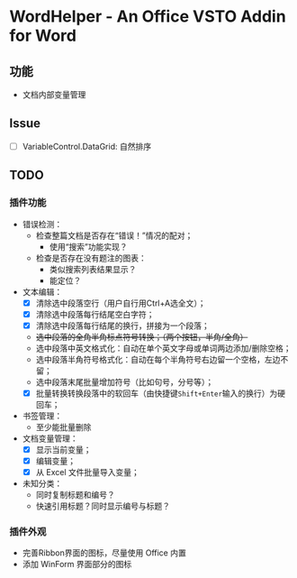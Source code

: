 # WordHelper - An Office VSTO Addin for Word

## 功能

- 文档内部变量管理

## Issue

- [ ] VariableControl.DataGrid: 自然排序

## TODO

### 插件功能

- 错误检测：
  - 检查整篇文档是否存在“错误！”情况的配对；
    - 使用“搜索”功能实现？
  - 检查是否存在没有题注的图表：
    - 类似搜索列表结果显示？
    - 能定位？
- 文本编辑：
  - [x] 清除选中段落空行（用户自行用Ctrl+A选全文）；
  - [x] 清除选中段落每行结尾空白字符；
  - [x] 清除选中段落每行结尾的换行，拼接为一个段落；
  - ~~选中段落的全角半角标点符号转换；（两个按钮，半角/全角）~~
  - 选中段落中英文格式化：自动在单个英文字母或单词两边添加/删除空格；
  - 选中段落半角符号格式化：自动在每个半角符号右边留一个空格，左边不留；
  - 选中段落末尾批量增加符号（比如句号，分号等）；
  - [x] 批量转换转换段落中的软回车（由快捷键`Shift+Enter`输入的换行）为硬回车；
- 书签管理：
  - 至少能批量删除
- 文档变量管理：
    - [x] 显示当前变量；
    - [x] 编辑变量；
    - [x] 从 Excel 文件批量导入变量；
- 未知分类：
  - 同时复制标题和编号？
  - 快速引用标题？同时显示编号与标题？

### 插件外观

- 完善Ribbon界面的图标，尽量使用 Office 内置
- 添加 WinForm 界面部分的图标
